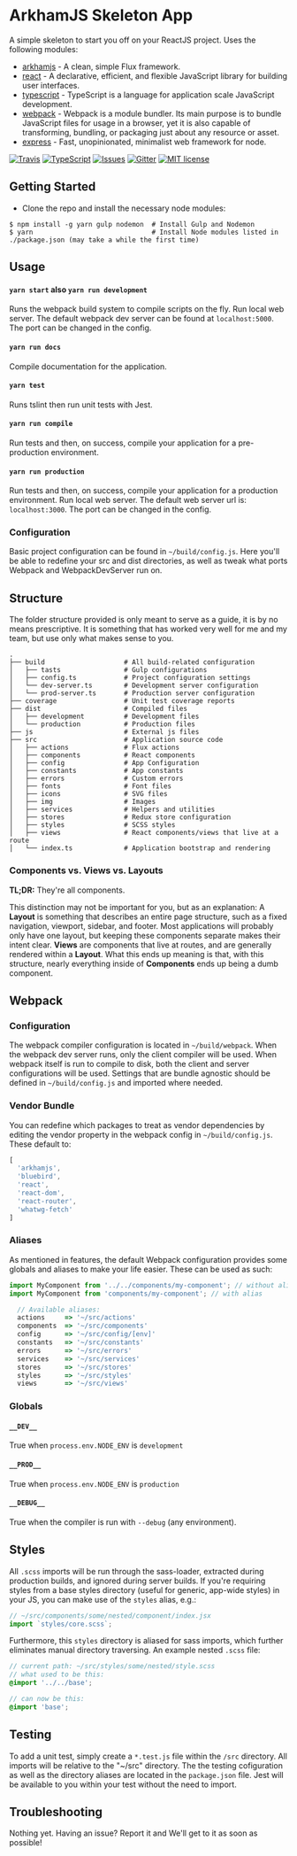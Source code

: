 ArkhamJS Skeleton App
=====================

A simple skeleton to start you off on your ReactJS project. Uses the following modules:
 - [arkhamjs](https://github.com/nitrogenlabs/arkhamjs) - A clean, simple Flux framework.
 - [react](https://www.npmjs.com/package/react) - A declarative, efficient, and flexible JavaScript library for building user interfaces.
 - [typescript](https://www.npmjs.com/package/typescript) - TypeScript is a language for application scale JavaScript development.
 - [webpack](https://www.npmjs.com/package/webpack) - Webpack is a module bundler. Its main purpose is to bundle JavaScript files for usage in a browser, yet it is also capable of transforming, bundling, or packaging just about any resource or asset.
 - [express](https://www.npmjs.com/package/express) - Fast, unopinionated, minimalist web framework for node.

[![Travis](https://img.shields.io/travis/nitrogenlabs/arkhamjs-skeleton.svg?style=flat-square)](https://travis-ci.org/nitrogenlabs/arkhamjs-skeleton)
[![TypeScript](https://badges.frapsoft.com/typescript/version/typescript-next.svg?v=101)](https://github.com/ellerbrock/typescript-badges/)
[![Issues](http://img.shields.io/github/issues/nitrogenlabs/arkhamjs-skeleton.svg?style=flat-square)](https://github.com/nitrogenlabs/arkhamjs-skeleton/issues)
[![Gitter](https://img.shields.io/gitter/room/NitrgenLabs/arkhamjs.svg?style=flat-square)](https://gitter.im/NitrogenLabs/arkhamjs)
[![MIT license](http://img.shields.io/badge/license-MIT-brightgreen.svg?style=flat-square)](http://opensource.org/licenses/MIT)

Getting Started
---------------

- Clone the repo and install the necessary node modules:

```shell
$ npm install -g yarn gulp nodemon  # Install Gulp and Nodemon
$ yarn                              # Install Node modules listed in ./package.json (may take a while the first time)
```

Usage
-----

#### `yarn start` also `yarn run development`
Runs the webpack build system to compile scripts on the fly. Run local web server. The default webpack dev server can be found at `localhost:5000`. The port can be changed in the config.

#### `yarn run docs`
Compile documentation for the application.

#### `yarn test`
Runs tslint then run unit tests with Jest.

#### `yarn run compile`
Run tests and then, on success, compile your application for a pre-production environment. 

#### `yarn run production`
Run tests and then, on success, compile your application for a production environment. Run local web server. The default web server url is: `localhost:3000`. The port can be changed in the config.

### Configuration

Basic project configuration can be found in `~/build/config.js`. Here you'll be able to redefine your src and dist directories, as well as tweak what ports Webpack and WebpackDevServer run on.

Structure
---------

The folder structure provided is only meant to serve as a guide, it is by no means prescriptive. It is something that has worked very well for me and my team, but use only what makes sense to you.

```
.
├── build                    # All build-related configuration
│   ├── tasts                # Gulp configurations
│   ├── config.ts            # Project configuration settings
│   └── dev-server.ts        # Development server configuration
│   └── prod-server.ts       # Production server configuration
├── coverage                 # Unit test coverage reports
├── dist                     # Compiled files
│   ├── development          # Development files
│   └── production           # Production files
├── js                       # External js files
├── src                      # Application source code
│   ├── actions              # Flux actions
│   ├── components           # React components
│   ├── config               # App Configuration
│   ├── constants            # App constants
│   ├── errors               # Custom errors
│   ├── fonts                # Font files
│   ├── icons                # SVG files
│   ├── img                  # Images
│   ├── services             # Helpers and utilities
│   ├── stores               # Redux store configuration
│   ├── styles               # SCSS styles
│   ├── views                # React components/views that live at a route
│   └── index.ts             # Application bootstrap and rendering
```

### Components vs. Views vs. Layouts

**TL;DR:** They're all components.

This distinction may not be important for you, but as an explanation: A **Layout** is something that describes an entire page structure, such as a fixed navigation, viewport, sidebar, and footer. Most applications will probably only have one layout, but keeping these components separate makes their intent clear. **Views** are components that live at routes, and are generally rendered within a **Layout**. What this ends up meaning is that, with this structure, nearly everything inside of **Components** ends up being a dumb component.

Webpack
-------

### Configuration
The webpack compiler configuration is located in `~/build/webpack`. When the webpack dev server runs, only the client compiler will be used. When webpack itself is run to compile to disk, both the client and server configurations will be used. Settings that are bundle agnostic should be defined in `~/build/config.js` and imported where needed.

### Vendor Bundle
You can redefine which packages to treat as vendor dependencies by editing the vendor property in the webpack config in `~/build/config.js`. These default to:

```js
[
  'arkhamjs',
  'bluebird',
  'react',
  'react-dom',
  'react-router',
  'whatwg-fetch'
]
```

### Aliases
As mentioned in features, the default Webpack configuration provides some globals and aliases to make your life easier. These can be used as such:

```js
import MyComponent from '../../components/my-component'; // without alias
import MyComponent from 'components/my-component'; // with alias

  // Available aliases:
  actions     => '~/src/actions'
  components  => '~/src/components'
  config      => '~/src/config/[env]'
  constants   => '~/src/constants'
  errors      => '~/src/errors'
  services    => '~/src/services'
  stores      => '~/src/stores'
  styles      => '~/src/styles'
  views       => '~/src/views'
```

### Globals

#### `__DEV__`
True when `process.env.NODE_ENV` is `development`

#### `__PROD__`
True when `process.env.NODE_ENV` is `production`

#### `__DEBUG__`
True when the compiler is run with `--debug` (any environment).

Styles
------

All `.scss` imports will be run through the sass-loader, extracted during production builds, and ignored during server builds. If you're requiring styles from a base styles directory (useful for generic, app-wide styles) in your JS, you can make use of the `styles` alias, e.g.:

```js
// ~/src/components/some/nested/component/index.jsx
import `styles/core.scss`;
```

Furthermore, this `styles` directory is aliased for sass imports, which further eliminates manual directory traversing. An example nested `.scss` file:

```scss
// current path: ~/src/styles/some/nested/style.scss
// what used to be this:
@import '../../base';

// can now be this:
@import 'base';
```

Testing
-------

To add a unit test, simply create a `*.test.js` file within the `/src` directory. All imports will be relative to the "~/src" directory. The the testing cofiguration as well as the directory aliases are located in the `package.json` file. Jest will be available to you within your test without the need to import.

Troubleshooting
---------------

Nothing yet. Having an issue? Report it and We'll get to it as soon as possible!
